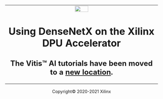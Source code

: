 <table width="100%">
  <tr width="100%">
    <td align="center"><img src="https://www.xilinx.com/content/dam/xilinx/imgs/press/media-kits/corporate/xilinx-logo.png" width="30%"/><h1>Using DenseNetX on the Xilinx DPU Accelerator</h1>
    <h2>The Vitis&trade; AI tutorials have been moved to a <a href="https://github.com/Xilinx/Vitis-Tutorials/tree/master/Machine_Learning">new location</a>.</h2>
    </td>
 </tr>
 </table>

<p align="center">Copyright© 2020-2021 Xilinx</p>
